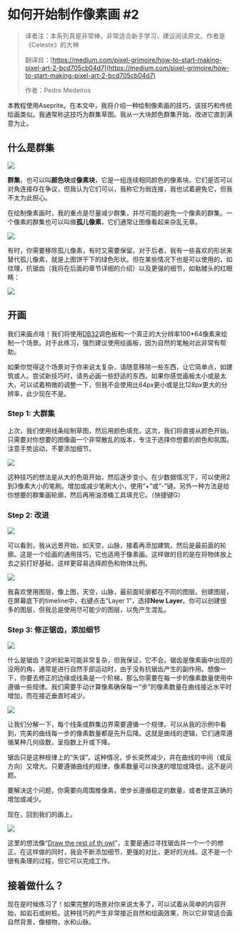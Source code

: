 # 如何开始制作像素画 #2

> 译者注：本系列真是非常棒，非常适合新手学习，建议阅读原文。作者是《Celeste》的大神
>
> 翻译自：[https://medium.com/pixel-grimoire/how-to-start-making-pixel-art-2-bcd705cb04d7](https://medium.com/pixel-grimoire/how-to-start-making-pixel-art-2-bcd705cb04d7)
>
> 作者：Pedro Medeiros

本教程使用Aseprite。在本文中，我将介绍一种绘制像素画的技巧，该技巧和传统绘画类似。我通常称这技巧为群集草图。我从一大块颜色群集开始，改进它直到满意为止。

## 什么是群集

![](https://www.colorgamer.com/usr/uploads/2020/08/2233963281.png)

**群集**，也可以叫**颜色块**或**像素块**，它是一组连续相同颜色的像素块。它们是否可以对角连接存在争议，但我认为它们可以，我称它为弱连接，我也试着避免它，但我不太为此担心。

在绘制像素画时，我的重点是尽量减少群集，并尽可能的避免一个像素的群集。一个像素的群集也可以叫做**孤儿像素**，它们通常让图像看起来杂乱无章。

![](https://www.colorgamer.com/usr/uploads/2020/08/1242471136.png)

有时，你需要移除孤儿像素，有时又需要保留。对于后者，我有一些喜欢的形状来替代孤儿像素，就是上图饼干下的绿色形状。但在某些情况下也是可以使用的，如纹理，抗锯齿（我将在后面的章节详细的介绍）以及更强的细节，如骷髅头的红眼睛：

![](https://www.colorgamer.com/usr/uploads/2020/08/815744279.png)

## 开画

我们来画点啥！我们将使用[DB32](http://pixeljoint.com/forum/forum_posts.asp?TID=16247)调色板和一个真正的大分辨率100*64像素来绘制一个场景。对于此练习，强烈建议使用绘画板，因为自然的笔触对此非常有帮助。

如果你觉得这个场景对于你来说太复杂，请随意移除一些东西，让它简单点，如建筑或人。尝试新技巧时，请务必画一些舒适的东西。如果你感觉画板太小或是太大，可以试着稍微的调整一下，但我不会使用比64px更小或是比128px更大的分辨率，此少现在不是。

### Step 1: 大群集

上次，我们使用线条绘制草图，然后用颜色填充，这次，我们将直接从颜色开始。只需要对你想要的图像画一个非常散乱的版本，专注于选择你想要的颜色和氛围。注意手势运动，不要添加细节。

![](https://www.colorgamer.com/usr/uploads/2020/08/2316165576.png)

这种技巧的想法是从大的色斑开始，然后逐步变小。在少数据情况下，可以使用2到3像素大小的笔刷。增加或减少笔刷大小，使用“+”或“-”键。另外一种方法是给你想要的群集画轮廓，然后再用油漆桶工具填充它。（快捷键G）

### Step 2: 改进

![](https://www.colorgamer.com/usr/uploads/2020/08/828142617.png)

可以看到，我从远景开始，如天空，山脉，接着再添加建筑，然后是最前面的轮廓。这是一个绘画的通用技巧，它也适用于像素画。这样做的目的是在将物体放上去之前打好基础，这样更容易选择颜色和物体比例。

![](https://www.colorgamer.com/usr/uploads/2020/08/2440889954.png)

我喜欢使用图层，像上图，天空，山脉，最前面轮廓都在不同的图层。创建图层，在屏幕底下的timeline中，右键点击“Layer 1”，选择**New Layer**。你可以创建很多的图层，但我总是使用尽可能少的图层，以免产生混乱。

### Step 3: 修正锯齿，添加细节

![](https://www.colorgamer.com/usr/uploads/2020/08/603134520.png)

什么是锯齿？这听起来可能非常复杂，但我保证，它不会。锯齿是像素画中出现的没用的角，通常是进行自然手部运动时，由于没有抗锯齿产生的副作用。想像一下，你要去修正的边缘或线条是一个阶梯，那么你需要在每一步的像素数量使用中遵循一些规律。我们需要手动计算像素确保每一“步”的像素数量在曲线接近水平时增加，而在接近垂直时减少。

![](https://www.colorgamer.com/usr/uploads/2020/08/2342629093.png)

让我们分解一下，每个线条或群集边界需要遵循一个规律。可以从我的示例中看到，完美的曲线每一步的像素数量都是先升后降。这就是曲线的逻辑，它们通常遵循某种几何级数，呈指数上升或下降。

锯齿只是这种规律上的“失误”。这种情况，步长突然减少，并在曲线的中间（或反方向）又增大。只要遵循曲线的规律，像素数量可以快速的增加或降低，这不是问题。

要解决这个问题，你需要向周围推像素，使步长遵循稳定的数量，或者使其正确的增加或减少。

现在，回到我们的画上。

![](https://www.colorgamer.com/usr/uploads/2020/08/2605011376.png)

这里的想法像“[Draw the rest of th owl](https://knowyourmeme.com/photos/572078-how-to-draw-an-owl)”，主要是通过寻找锯齿并一个一个的修正。在这样做的同时，我会不断添加细节，更强的对比，更好的光线。这不是一个很有条理的过程，但它可以完成工作。

## 接着做什么？

现在是时候练习了！如果完整的场景对你来说太多了，可以试着从简单的内容开始，如岩石或树桩。这种技巧的产生非常接近自然和绘画效果，所以它非常适合画自然背景，像植物，水和山脉。

